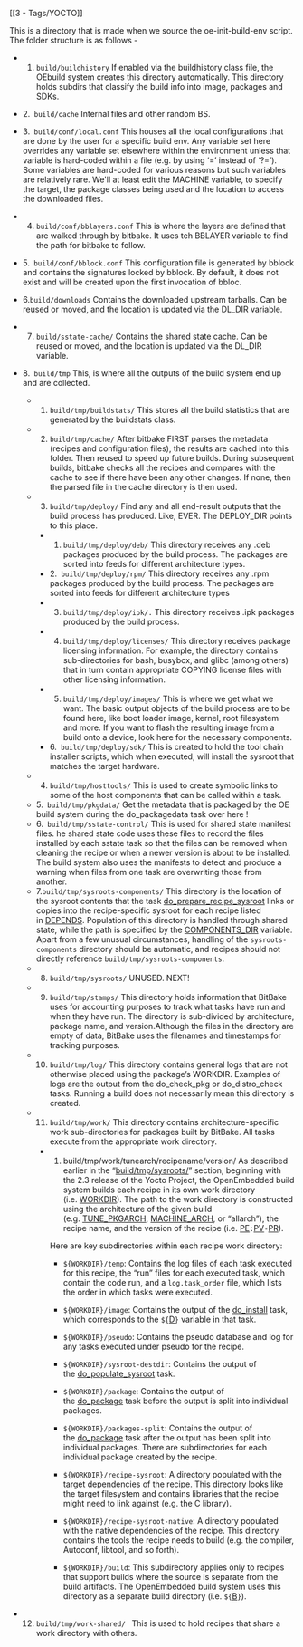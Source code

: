 [[3 - Tags/YOCTO]]

This is a directory that is made when we source the oe-init-build-env script.  The folder structure is as follows - 
- 1. `build/buildhistory`
  If enabled via the buildhistory class file, the OEbuild system creates this directory automatically. This directory holds subdirs that classify the build info into image, packages and SDKs. 
- 2.` build/cache`
  Internal files and other random BS. 
- 3.` build/conf/local.conf`
  This houses all the local configurations that are done by the user for a specific build env. Any variable set here overrides any variable set elsewhere within the environment unless that variable is hard-coded within a file (e.g. by using ‘=’ instead of ‘?=’). Some variables are hard-coded for various reasons but such variables are relatively rare.
  We'll at least edit the MACHINE variable, to specify the target, the package classes being  used and the location to access the downloaded files. 
- 4. `build/conf/bblayers.conf`
  This is where the layers are defined that are walked through by bitbake. It uses teh BBLAYER variable to find the path for bitbake to follow. 
- 5.` build/conf/bblock.conf`
  This configuration file is generated by bblock and contains the signatures locked by bblock. By default, it does not exist and will be created upon the first invocation of bbloc.
- 6.` build/downloads `
  Contains the downloaded upstream tarballs. Can be reused or moved, and the location is updated via the DL_DIR variable. 
- 7. `build/sstate-cache/`
  Contains the shared state cache. Can be reused or moved, and the location is updated via the DL_DIR variable. 
- 8.` build/tmp`
  This, is where all the outputs of the build system end up and are collected. 
   - 1. `build/tmp/buildstats/`
     This stores all the build statistics that are generated by the buildstats class.
   - 2. `build/tmp/cache/`
     After bitbake FIRST parses the metadata (recipes and configuration files), the results are cached into this folder. Then reused to speed up future builds.
     During subsequent builds, bitbake checks all the recipes and compares with the cache to see if there have been any other changes. If none, then the parsed file in the cache directory is then used. 
   - 3. `build/tmp/deploy/`
     Find any and all end-result outputs that the build process has produced. Like, EVER. The DEPLOY_DIR points to this place.
     - 1. `build/tmp/deploy/deb/`
       This directory receives any .deb packages produced by the build process. The packages are sorted into feeds for different architecture types.
     - 2.` build/tmp/deploy/rpm/`
       This directory receives any .rpm packages produced by the build process. The packages are sorted into feeds for different architecture types
     - 3. `build/tmp/deploy/ipk/.`
       This directory receives .ipk packages produced by the build process.
     - 4. `build/tmp/deploy/licenses/`
       This directory receives package licensing information. For example, the directory contains sub-directories for bash, busybox, and glibc (among others) that in turn contain appropriate COPYING license files with other licensing information. 
     - 5. `build/tmp/deploy/images/`
       This is where we get what we want. The basic output objects of the build process are to be found here, like boot loader image, kernel, root filesystem and more. If you want to flash the resulting image from a build onto a device, look here for the necessary components.
     - 6.` build/tmp/deploy/sdk/`
       This is created to hold the tool chain installer scripts, which when executed, will install the sysroot that matches the target hardware.
   - 4. `build/tmp/hosttools/`
     This is used to create symbolic links to some of the host components that can be called within a task.
   - 5.` build/tmp/pkgdata/`
     Get the metadata that is packaged by the OE build system during the do_packagedata task over here !
   - 6.` build/tmp/sstate-control/`
     This is used for shared state manifest files. he shared state code uses these files to record the files installed by each sstate task so that the files can be removed when cleaning the recipe or when a newer version is about to be installed. The build system also uses the manifests to detect and produce a warning when files from one task are overwriting those from another.
   - 7.` build/tmp/sysroots-components/ `
     This directory is the location of the sysroot contents that the task [do_prepare_recipe_sysroot](https://docs.yoctoproject.org/ref-manual/tasks.html#ref-tasks-prepare-recipe-sysroot) links or copies into the recipe-specific sysroot for each recipe listed in [DEPENDS](https://docs.yoctoproject.org/ref-manual/variables.html#term-DEPENDS). Population of this directory is handled through shared state, while the path is specified by the [COMPONENTS_DIR](https://docs.yoctoproject.org/ref-manual/variables.html#term-COMPONENTS_DIR) variable. Apart from a few unusual circumstances, handling of the `sysroots-components` directory should be automatic, and recipes should not directly reference `build/tmp/sysroots-components`.
   - 8. `build/tmp/sysroots/`
     UNUSED. NEXT!
   - 9. `build/tmp/stamps/`
     This directory holds information that BitBake uses for accounting purposes to track what tasks have run and when they have run. The directory is sub-divided by architecture, package name, and version.Although the files in the directory are empty of data, BitBake uses the filenames and timestamps for tracking purposes.
   - 10. `build/tmp/log/`
     This directory contains general logs that are not otherwise placed using the package’s WORKDIR. Examples of logs are the output from the do_check_pkg or do_distro_check tasks. Running a build does not necessarily mean this directory is created.
   - 11. `build/tmp/work/`
     This directory contains architecture-specific work sub-directories for packages built by BitBake. All tasks execute from the appropriate work directory.
     - 1. build/tmp/work/tunearch/recipename/version/
       As described earlier in the “[build/tmp/sysroots/](https://docs.yoctoproject.org/ref-manual/structure.html#structure-build-tmp-sysroots)” section, beginning with the 2.3 release of the Yocto Project, the OpenEmbedded build system builds each recipe in its own work directory (i.e. [WORKDIR](https://docs.yoctoproject.org/ref-manual/variables.html#term-WORKDIR)). The path to the work directory is constructed using the architecture of the given build (e.g. [TUNE_PKGARCH](https://docs.yoctoproject.org/ref-manual/variables.html#term-TUNE_PKGARCH), [MACHINE_ARCH](https://docs.yoctoproject.org/ref-manual/variables.html#term-MACHINE_ARCH), or “allarch”), the recipe name, and the version of the recipe (i.e. [PE](https://docs.yoctoproject.org/ref-manual/variables.html#term-PE)`:`[PV](https://docs.yoctoproject.org/ref-manual/variables.html#term-PV)`-`[PR](https://docs.yoctoproject.org/ref-manual/variables.html#term-PR)).

		Here are key subdirectories within each recipe work directory:

		- `${WORKDIR}/temp`: Contains the log files of each task executed for this recipe, the “run” files for each executed task, which contain the code run, and a `log.task_order` file, which lists the order in which tasks were executed.
		    
		- `${WORKDIR}/image`: Contains the output of the [do_install](https://docs.yoctoproject.org/ref-manual/tasks.html#ref-tasks-install) task, which corresponds to the `${`[D](https://docs.yoctoproject.org/ref-manual/variables.html#term-D)`}` variable in that task.
		    
		- `${WORKDIR}/pseudo`: Contains the pseudo database and log for any tasks executed under pseudo for the recipe.
		    
		- `${WORKDIR}/sysroot-destdir`: Contains the output of the [do_populate_sysroot](https://docs.yoctoproject.org/ref-manual/tasks.html#ref-tasks-populate-sysroot) task.
		    
		- `${WORKDIR}/package`: Contains the output of the [do_package](https://docs.yoctoproject.org/ref-manual/tasks.html#ref-tasks-package) task before the output is split into individual packages.
		    
		- `${WORKDIR}/packages-split`: Contains the output of the [do_package](https://docs.yoctoproject.org/ref-manual/tasks.html#ref-tasks-package) task after the output has been split into individual packages. There are subdirectories for each individual package created by the recipe.
		    
		- `${WORKDIR}/recipe-sysroot`: A directory populated with the target dependencies of the recipe. This directory looks like the target filesystem and contains libraries that the recipe might need to link against (e.g. the C library).
		    
		- `${WORKDIR}/recipe-sysroot-native`: A directory populated with the native dependencies of the recipe. This directory contains the tools the recipe needs to build (e.g. the compiler, Autoconf, libtool, and so forth).
		    
		- `${WORKDIR}/build`: This subdirectory applies only to recipes that support builds where the source is separate from the build artifacts. The OpenEmbedded build system uses this directory as a separate build directory (i.e. `${`[B](https://docs.yoctoproject.org/ref-manual/variables.html#term-B)`}`).
		
		

- 12. `build/tmp/work-shared/ `
  This is used to hold recipes that share a work directory with others. 

